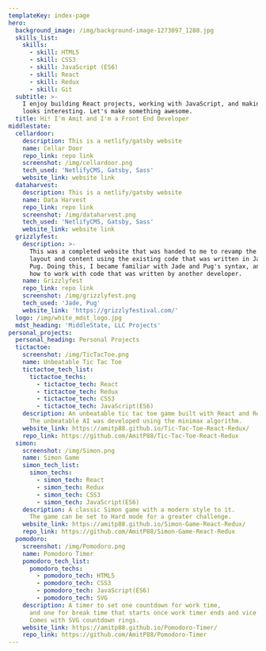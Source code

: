 ```yaml
---
templateKey: index-page
hero:
  background_image: /img/background-image-1273097_1280.jpg
  skills_list:
    skills:
      - skill: HTML5
      - skill: CSS3
      - skill: JavaScript (ES6)
      - skill: React
      - skill: Redux
      - skill: Git
  subtitle: >-
    I enjoy building React projects, working with JavaScript, and making UI that
    looks interesting. Let's make something awesome.
  title: Hi! I'm Amit and I'm a Front End Developer
middlestate:
  cellardoor:
    description: This is a netlify/gatsby website
    name: Cellar Door
    repo_link: repo link
    screenshot: /img/cellardoor.png
    tech_used: 'NetlifyCMS, Gatsby, Sass'
    website_link: website link
  dataharvest:
    description: This is a netlify/gatsby website
    name: Data Harvest
    repo_link: repo link
    screenshot: /img/dataharvest.png
    tech_used: 'NetlifyCMS, Gatsby, Sass'
    website_link: website link
  grizzlyfest:
    description: >-
      This was a completed website that was handed to me to revamp the homepage
      layout and content using the existing code that was written in Jade and
      Pug. Doing this, I became familiar with Jade and Pug's syntax, and learned
      how to work with code that was written by another developer. 
    name: Grizzlyfest
    repo_link: repo link
    screenshot: /img/grizzlyfest.png
    tech_used: 'Jade, Pug'
    website_link: 'https://grizzlyfestival.com/'
  logo: /img/white_mdst_logo.jpg
  mdst_heading: 'MiddleState, LLC Projects'
personal_projects:
  personal_heading: Personal Projects
  tictactoe:
    screenshot: /img/TicTacToe.png
    name: Unbeatable Tic Tac Toe
    tictactoe_tech_list:
      tictactoe_techs:
        - tictactoe_tech: React
        - tictactoe_tech: Redux
        - tictactoe_tech: CSS3
        - tictactoe_tech: JavaScript(ES6)
    description: An unbeatable tic tac toe game built with React and Redux.
      The unbeatable AI was developed using the minimax algorithm.
    website_link: https://amitp88.github.io/Tic-Tac-Toe-React-Redux/
    repo_link: https://github.com/AmitP88/Tic-Tac-Toe-React-Redux
  simon:
    screenshot: /img/Simon.png
    name: Simon Game
    simon_tech_list:
      simon_techs:
        - simon_tech: React
        - simon_tech: Redux
        - simon_tech: CSS3
        - simon_tech: JavaScript(ES6)
    description: A classic Simon game with a modern style to it.
      The game can be set to Hard mode for a greater challenge.
    website_link: https://amitp88.github.io/Simon-Game-React-Redux/
    repo_link: https://github.com/AmitP88/Simon-Game-React-Redux
  pomodoro:
    screenshot: /img/Pomodoro.png
    name: Pomodoro Timer
    pomodoro_tech_list:
      pomodoro_techs:
        - pomodoro_tech: HTML5
        - pomodoro_tech: CSS3
        - pomodoro_tech: JavaScript(ES6)
        - pomodoro_tech: SVG
    description: A timer to set one countdown for work time,
      and one for break time that starts once work timer ends and vice versa.
      Comes with SVG countdown rings.
    website_link: https://amitp88.github.io/Pomodoro-Timer/
    repo_link: https://github.com/AmitP88/Pomodoro-Timer
---
```


